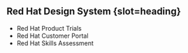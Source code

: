 ## Red Hat Design System {slot=heading}

- Red Hat Product Trials
- Red Hat Customer Portal
- Red Hat Skills Assessment
